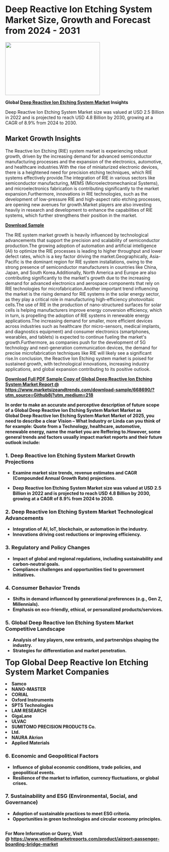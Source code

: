<H1>Deep Reactive Ion Etching System Market Size, Growth and Forecast from 2024 - 2031</H1><img class="aligncenter size-medium wp-image-584254" src="https://thirdeyenews.in/wp-content/uploads/2024/09/Global-Market-Research-300x168.jpeg" alt="" width="300" height="168" /><p><strong>Global&nbsp;<a href="https://www.marketsizeandtrends.com/download-sample/668690/?utm_source=Github8j?utm_medium=218">Deep Reactive Ion Etching System Market</a> Insights</strong></p><p>Deep Reactive Ion Etching System Market size was valued at USD 2.5 Billion in 2022 and is projected to reach USD 4.8 Billion by 2030, growing at a CAGR of 8.9% from 2024 to 2030.</p><p><h2>Market Growth Insights</h2> <p>The Reactive Ion Etching (RIE) system market is experiencing robust growth, driven by the increasing demand for advanced semiconductor manufacturing processes and the expansion of the electronics, automotive, and healthcare industries.With the rise of miniaturized electronic devices, there is a heightened need for precision etching techniques, which RIE systems effectively provide.The integration of RIE in various sectors like semiconductor manufacturing, MEMS (Microelectromechanical Systems), and microelectronics fabrication is contributing significantly to the market expansion.Furthermore, innovations in RIE technologies, such as the development of low-pressure RIE and high-aspect ratio etching processes, are opening new avenues for growth.Market players are also investing heavily in research and development to enhance the capabilities of RIE systems, which further strengthens their position in the market.</p> <p><strong><a href="download-sample-link">Download Sample</a></strong></p> <p>The RIE system market growth is heavily influenced by technological advancements that support the precision and scalability of semiconductor production.The growing adoption of automation and artificial intelligence (AI) to optimize the RIE processes is leading to higher throughput and lower defect rates, which is a key factor driving the market.Geographically, Asia-Pacific is the dominant region for RIE system installations, owing to the strong presence of semiconductor manufacturers in countries like China, Japan, and South Korea.Additionally, North America and Europe are also contributing significantly to the market's growth due to the increasing demand for advanced electronics and aerospace components that rely on RIE technologies for microfabrication.Another important trend influencing the market is the rising demand for RIE systems in the solar energy sector, as they play a critical role in manufacturing high-efficiency photovoltaic cells.The use of RIE in the production of nano-structured surfaces for solar cells is helping manufacturers improve energy conversion efficiency, which in turn, is propelling the adoption of RIE systems in renewable energy applications.The increasing demand for smaller, more efficient devices across industries such as healthcare (for micro-sensors, medical implants, and diagnostics equipment) and consumer electronics (smartphones, wearables, and tablets) is expected to continue fueling the market's growth.Furthermore, as companies push for the development of 5G technology and next-generation communication devices, the demand for precise microfabrication techniques like RIE will likely see a significant rise.In conclusion, the Reactive Ion Etching system market is poised for sustained growth, with technological innovations, increasing industry applications, and global expansion contributing to its positive outlook.<p><strong><a href="get-more-link"></p><p><span class=""><strong>Download Full PDF Sample Copy of Global Deep Reactive Ion Etching System Market Report</strong> @ <a href="https://www.marketsizeandtrends.com/download-sample/668690/?utm_source=Github8j?utm_medium=218" target="_blank">https://www.marketsizeandtrends.com/download-sample/668690/?utm_source=Github8j?utm_medium=218</a></span></p><p>In order to make an accurate and perceptive description of future scope of a Global&nbsp;Deep Reactive Ion Etching System Market Market as Global&nbsp;Deep Reactive Ion Etching System Market Market of 2025, you need to describe a clear Vision &ndash; What Industry or Linda can you think of for example: Quote from a Technology, healthcare, automotive, renewable energy, name the market you are Reffering to.However, some general trends and factors usually impact market reports and their future outlook include:</p><h3>1.&nbsp;<strong>Deep Reactive Ion Etching System Market Growth Projections</strong></h3><ul><li>Examine market size trends, revenue estimates and CAGR (Compounded Annual Growth Rate) projections.</li><li><p>Deep Reactive Ion Etching System Market size was valued at USD 2.5 Billion in 2022 and is projected to reach USD 4.8 Billion by 2030, growing at a CAGR of 8.9% from 2024 to 2030.</p></li></ul><h3>2.&nbsp;<strong>Deep Reactive Ion Etching System Market Technological Advancements</strong></h3><ul><li>Integration of AI, IoT, blockchain, or automation in the industry.</li><li>Innovations driving cost reductions or improving efficiency.</li></ul><h3>3.&nbsp;<strong>Regulatory and Policy Changes</strong></h3><ul><li>Impact of global and regional regulations, including sustainability and carbon-neutral goals.</li><li>Compliance challenges and opportunities tied to government initiatives.</li></ul><h3>4.&nbsp;<strong>Consumer Behavior Trends</strong></h3><ul><li>Shifts in demand influenced by generational preferences (e.g., Gen Z, Millennials).</li><li>Emphasis on eco-friendly, ethical, or personalized products/services.</li></ul><h3>5.&nbsp;<strong>Global Deep Reactive Ion Etching System Market Competitive Landscape</strong></h3><ul><li>Analysis of key players, new entrants, and partnerships shaping the industry.</li><li>Strategies for differentiation and market penetration.</li></ul><p data-pm-slice="1 1 []"><span style="color: inherit; font-family: inherit; font-size: 25px;">Top Global Deep Reactive Ion Etching System Market Companies</span></p><div class="" data-test-id=""><p><li>Samco</li><li> NANO-MASTER</li><li> CORIAL</li><li> Oxford Instruments</li><li> SPTS Technologies</li><li> LAM RESEARCH</li><li> GigaLane</li><li> ULVAC</li><li> SUMITOMO PRECISION PRODUCTS Co.</li><li> Ltd.</li><li> NAURA Akrion</li><li> Applied Materials</li></p></div><h3>6.&nbsp;<strong>Economic and Geopolitical Factors</strong></h3><ul><li>Influence of global economic conditions, trade policies, and geopolitical events.</li><li>Resilience of the market to inflation, currency fluctuations, or global crises.</li></ul><h3>7.&nbsp;<strong>Sustainability and ESG (Environmental, Social, and Governance)</strong></h3><ul><li>Adoption of sustainable practices to meet ESG criteria.</li><li>Opportunities in green technologies and circular economy principles.</li></ul><h2><strong style="font-size: 14px;">For More Information or Query, Visit @&nbsp;</strong><a style="background-color: #ffffff; font-size: 14px;" href="https://www.marketsizeandtrends.com/report/deep-reactive-ion-etching-system-market/" target="_blank">https://www.verifiedmarketreports.com/product/airport-passenger-boarding-bridge-market</a></h2>
